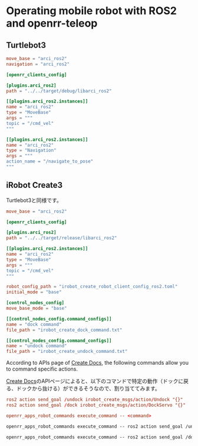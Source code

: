 # Operating mobile robot with ROS2 and openrr-teleop

## Turtlebot3

```toml
move_base = "arci_ros2"
navigation = "arci_ros2"

[openrr_clients_config]

[plugins.arci_ros2]
path = "../../target/debug/libarci_ros2"

[[plugins.arci_ros2.instances]]
name = "arci_ros2"
type = "MoveBase"
args = """
topic = "/cmd_vel"
"""

[[plugins.arci_ros2.instances]]
name = "arci_ros2"
type = "Navigation"
args = """
action_name = "/navigate_to_pose"
"""
```

## iRobot Create3

Turtlebot3と同様です。

```toml
move_base = "arci_ros2"

[openrr_clients_config]

[plugins.arci_ros2]
path = "../../target/release/libarci_ros2"

[[plugins.arci_ros2.instances]]
name = "arci_ros2"
type = "MoveBase"
args = """
topic = "/cmd_vel"
"""

robot_config_path = "irobot_create_robot_client_config_ros2.toml"
initial_mode = "base"

[control_nodes_config]
move_base_mode = "base"

[[control_nodes_config.command_configs]]
name = "dock command"
file_path = "irobot_create_dock_command.txt"

[[control_nodes_config.command_configs]]
name = "undock command"
file_path = "irobot_create_undock_command.txt"
```

According to APIs page of [Create Docs](https://iroboteducation.github.io/create3_docs/), the following commands allow you to command specific actions.

[Create Docs](https://iroboteducation.github.io/create3_docs/)のAPIページによると、以下のコマンドで特定の動作（ドックに戻る、ドックから抜ける）ができるそうなので、割り当ててみます。

```toml
ros2 action send_goal /undock irobot_create_msgs/action/Undock "{}"
ros2 action send_goal /dock irobot_create_msgs/action/DockServo "{}"
```

```toml
openrr_apps_robot_commands execute_command -- <command>
```

```toml:irobot_create_dock_command.txt
openrr_apps_robot_commands execute_command -- ros2 action send_goal /undock irobot_create_msgs/action/Undock "{}"
```

```toml:irobot_create_undock_command.txt
openrr_apps_robot_commands execute_command -- ros2 action send_goal /dock irobot_create_msgs/action/DockServo "{}"
```
